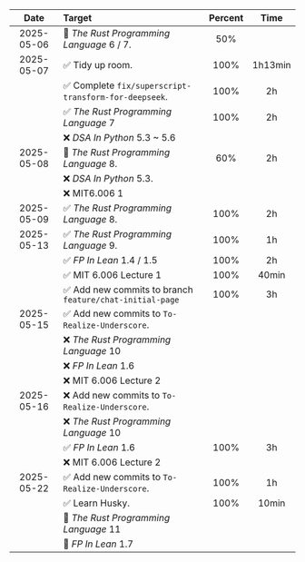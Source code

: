 |    Date    | Target                                                  | Percent |  Time   |
| :--------: | :------------------------------------------------------ | :-----: | :-----: |
| 2025-05-06 | 🍊 *The Rust Programming Language* 6 / 7.                |   50%   |         |
| 2025-05-07 | ✅ Tidy up room.                                         |  100%   | 1h13min |
|            | ✅ Complete `fix/superscript-transform-for-deepseek`.    |  100%   |   2h    |
|            | ✅ *The Rust Programming Language* 7                     |  100%   |   2h    |
|            | ❌ *DSA In Python* 5.3 ~ 5.6                             |         |         |
| 2025-05-08 | 🍊 *The Rust Programming Language* 8.                    |   60%   |   2h    |
|            | ❌ *DSA In Python* 5.3.                                  |         |         |
|            | ❌ MIT6.006 1                                            |         |         |
| 2025-05-09 | ✅ *The Rust Programming Language* 8.                    |  100%   |   2h    |
| 2025-05-13 | ✅ *The Rust Programming Language* 9.                    |  100%   |   1h    |
|            | ✅ *FP In Lean* 1.4 / 1.5                                |  100%   |   2h    |
|            | ✅ MIT 6.006 Lecture 1                                   |  100%   |  40min  |
|            | ✅ Add new commits to branch `feature/chat-initial-page` |  100%   |   3h    |
| 2025-05-15 | ✅ Add new commits to `To-Realize-Underscore`.           |         |         |
|            | ❌ *The Rust Programming Language* 10                    |         |         |
|            | ❌ *FP In Lean* 1.6                                      |         |         |
|            | ❌ MIT 6.006 Lecture 2                                   |         |         |
| 2025-05-16 | ❌ Add new commits to `To-Realize-Underscore`.           |         |         |
|            | ❌ *The Rust Programming Language* 10                    |         |         |
|            | ✅ *FP In Lean* 1.6                                      |  100%   |   3h    |
|            | ❌ MIT 6.006 Lecture 2                                   |         |         |
| 2025-05-22 | ✅ Add new commits to `To-Realize-Underscore`.           |  100%   |   1h    |
|            | ✅ Learn Husky.                                          |  100%   |  10min  |
|            | 🔲 *The Rust Programming Language* 11                    |         |         |
|            | 🔲 *FP In Lean* 1.7                                      |         |         |